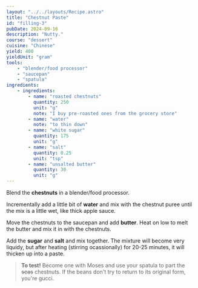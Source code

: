 ```yaml
---
layout: "../../layouts/Recipe.astro"
title: "Chestnut Paste"
id: "filling-3"
pubDate: 2024-09-16
description: "Nutty."
course: "dessert"
cuisine: "Chinese"
yield: 400
yieldUnit: "gram"
tools:
    - "blender/food processor"
    - "saucepan"
    - "spatula"
ingredients:
    - ingredients:
        - name: "roasted chestnuts"
          quantity: 250
          unit: "g"
          note: "I buy pre-roasted ones from the grocery store"
        - name: "water"
          note: "to thin down"
        - name: "white sugar"
          quantity: 175
          unit: "g"
        - name: "salt"
          quantity: 0.25
          unit: "tsp"
        - name: "unsalted butter"
          quantity: 30
          unit: "g"
---
```

Blend the **chestnuts** in a blender/food processor.

Incrementally add a little bit of **water** and mix with the chestnut puree until the mix is a little wet, like thick apple sauce.

Move the chestnuts to the saucepan and add **butter**. Heat on low to melt the butter and mix it in with the chestnuts.

Add the **sugar** and **salt** and mix together. The mixture will become very liquidy, but after heating (stirring ocassionally) for 20-25 minutes, it will thicken up into a paste. 
> **To test!** Become one with Moses and use your spatula to part the ~~seas~~ chestnuts. If the beans don't try to return to its original form, you're gucci.